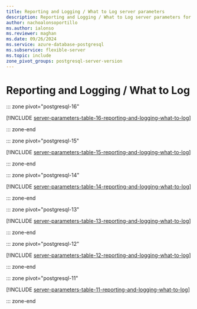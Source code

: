 ```yaml
---
title: Reporting and Logging / What to Log server parameters
description: Reporting and Logging / What to Log server parameters for Azure Database for PostgreSQL - Flexible Server.
author: nachoalonsoportillo
ms.author: ialonso
ms.reviewer: maghan
ms.date: 09/26/2024
ms.service: azure-database-postgresql
ms.subservice: flexible-server
ms.topic: include
zone_pivot_groups: postgresql-server-version
---
```

# Reporting and Logging / What to Log


::: zone pivot="postgresql-16"

[!INCLUDE [server-parameters-table-16-reporting-and-logging-what-to-log](./includes/server-parameters-table-16-reporting-and-logging-what-to-log.md)]

::: zone-end


::: zone pivot="postgresql-15"

[!INCLUDE [server-parameters-table-15-reporting-and-logging-what-to-log](./includes/server-parameters-table-15-reporting-and-logging-what-to-log.md)]

::: zone-end


::: zone pivot="postgresql-14"

[!INCLUDE [server-parameters-table-14-reporting-and-logging-what-to-log](./includes/server-parameters-table-14-reporting-and-logging-what-to-log.md)]

::: zone-end


::: zone pivot="postgresql-13"

[!INCLUDE [server-parameters-table-13-reporting-and-logging-what-to-log](./includes/server-parameters-table-13-reporting-and-logging-what-to-log.md)]

::: zone-end


::: zone pivot="postgresql-12"

[!INCLUDE [server-parameters-table-12-reporting-and-logging-what-to-log](./includes/server-parameters-table-12-reporting-and-logging-what-to-log.md)]

::: zone-end


::: zone pivot="postgresql-11"

[!INCLUDE [server-parameters-table-11-reporting-and-logging-what-to-log](./includes/server-parameters-table-11-reporting-and-logging-what-to-log.md)]

::: zone-end



